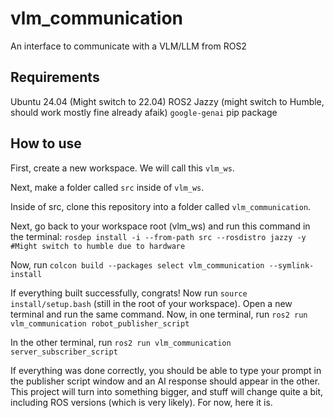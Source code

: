 # vlm_communication
An interface to communicate with a VLM/LLM from ROS2

## Requirements
Ubuntu 24.04 (Might switch to 22.04)
ROS2 Jazzy (might switch to Humble, should work mostly fine already afaik)
`google-genai` pip package

## How to use
First, create a new workspace. We will call this ```vlm_ws```.

Next, make a folder called `src` inside of ```vlm_ws```.

Inside of src, clone this repository into a folder called ```vlm_communication```.

Next, go back to your workspace root (vlm_ws) and run this command in the terminal: 
```rosdep install -i --from-path src --rosdistro jazzy -y #Might switch to humble due to hardware```

Now, run ```colcon build --packages select vlm_communication --symlink-install```

If everything built successfully, congrats! Now run 
```source install/setup.bash``` (still in the root of your workspace). Open a new terminal and run the same command.
Now, in one terminal, run 
```ros2 run vlm_communication robot_publisher_script```

In the other terminal, run 
```ros2 run vlm_communication server_subscriber_script```

If everything was done correctly, you should be able to type your prompt in the publisher script window and an AI response should appear in the other. This project will turn into something bigger, and stuff will change quite a bit, including ROS versions (which is very likely). For now, here it is.

